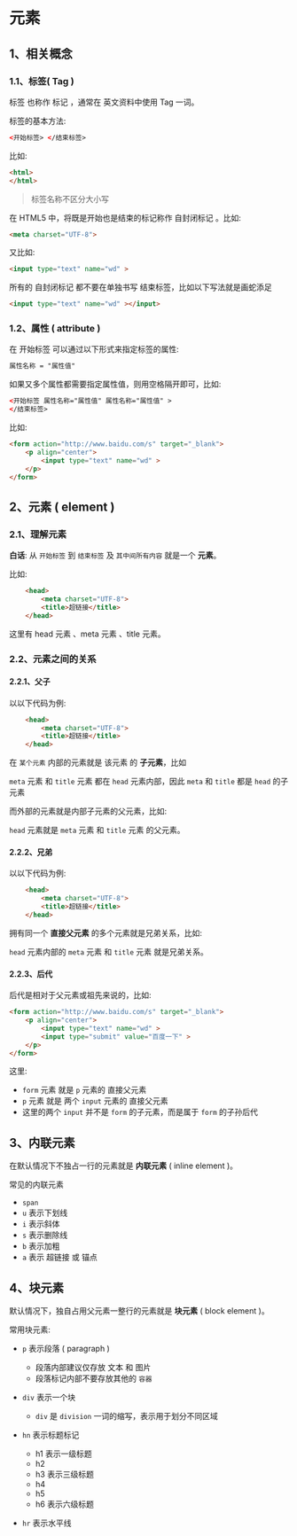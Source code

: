 # 元素



## 1、相关概念



### 1.1、标签( Tag )



标签 也称作 标记 ，通常在 英文资料中使用 Tag 一词。

标签的基本方法:

```html
<开始标签> </结束标签>
```

比如:

```html
<html>
</html>
```



> 标签名称不区分大小写



在 HTML5 中，将既是开始也是结束的标记称作 自封闭标记 。比如:

```html
<meta charset="UTF-8">
```

又比如:

```html
<input type="text" name="wd" >
```

所有的 自封闭标记 都不要在单独书写 结束标签，比如以下写法就是画蛇添足

```html
<input type="text" name="wd" ></input>
```



### 1.2、属性 ( attribute )

在 开始标签 可以通过以下形式来指定标签的属性:

```html
属性名称 = "属性值"
```

如果又多个属性都需要指定属性值，则用空格隔开即可，比如:

```html
<开始标签 属性名称="属性值" 属性名称="属性值" > 
</结束标签>
```

比如:

```html
<form action="http://www.baidu.com/s" target="_blank">
    <p align="center">
        <input type="text" name="wd" >
    </p>
</form>
```

 

## 2、元素 ( element )



### 2.1、理解元素



**白话**: 从 `开始标签` 到 `结束标签` 及 `其中间所有内容` 就是一个 **元素**。

比如:

```html
    <head>
        <meta charset="UTF-8">
        <title>超链接</title>
    </head>
```

这里有 head 元素 、meta 元素 、title 元素。



### 2.2、元素之间的关系



#### 2.2.1、父子

以以下代码为例:

```html
    <head>
        <meta charset="UTF-8">
        <title>超链接</title>
    </head>
```

在 `某个元素` 内部的元素就是 该元素 的 **子元素**，比如

`meta` 元素 和 `title` 元素 都在 `head` 元素内部，因此 `meta` 和 `title` 都是 `head` 的子元素



而外部的元素就是内部子元素的父元素，比如:

`head` 元素就是 `meta` 元素 和 `title` 元素 的父元素。



#### 2.2.2、兄弟

以以下代码为例:

```html
    <head>
        <meta charset="UTF-8">
        <title>超链接</title>
    </head>
```

拥有同一个 **直接父元素** 的多个元素就是兄弟关系，比如:

`head` 元素内部的 `meta` 元素 和 `title` 元素 就是兄弟关系。



#### 2.2.3、后代

后代是相对于父元素或祖先来说的，比如:

```html
<form action="http://www.baidu.com/s" target="_blank">
    <p align="center">
        <input type="text" name="wd" >
        <input type="submit" value="百度一下" >
    </p>
</form>
```

这里:

- `form` 元素 就是 `p` 元素的 直接父元素
- `p` 元素 就是 两个 `input` 元素的 直接父元素
- 这里的两个 `input` 并不是 `form` 的子元素，而是属于 `form` 的子孙后代



## 3、内联元素



在默认情况下不独占一行的元素就是 **内联元素** ( inline element )。

常见的内联元素

- `span`
- `u` 表示下划线
- `i` 表示斜体
- `s` 表示删除线
- `b` 表示加粗
- `a` 表示 超链接 或 锚点



## 4、块元素



默认情况下，独自占用父元素一整行的元素就是 **块元素** ( block element )。

常用块元素:

- `p` 表示段落 ( paragraph )
  - 段落内部建议仅存放 文本 和 图片
  - 段落标记内部不要存放其他的 `容器`

- `div` 表示一个块
  - `div` 是 `division` 一词的缩写，表示用于划分不同区域

- `hn` 表示标题标记
  - h1 表示一级标题
  - h2
  - h3 表示三级标题
  - h4
  - h5
  - h6 表示六级标题

- `hr` 表示水平线






